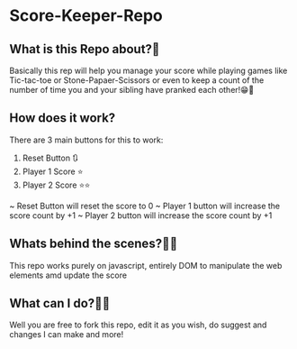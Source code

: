 # Score-Keeper-Repo

## What is this Repo about?🤔

Basically this rep will help you manage your score while playing games like Tic-tac-toe or Stone-Papaer-Scissors or
even to keep a count of the number of time you and your sibling have pranked each other!😁🙌

## How does it work?

There are 3 main buttons for this to work:
1. Reset Button 🔃
2. Player 1 Score ⭐
3. Player 2 Score ⭐⭐

~ Reset Button will reset the score to 0
~ Player 1 button will increase the score count by +1
~ Player 2 button will increase the score count by +1

## Whats behind the scenes?👀💡

This repo works purely on javascript, entirely DOM to manipulate the web elements amd update the score

## What can I do?🤷‍♀️

Well you are free to fork this repo, edit it as you wish, do suggest and changes I can make and more!

